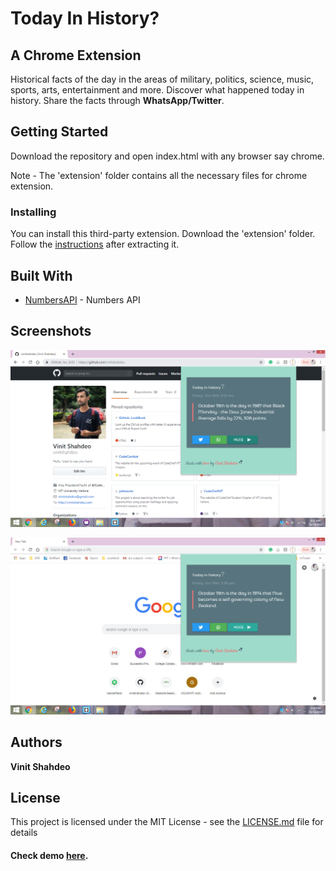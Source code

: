 # Today In History?
## A Chrome Extension

Historical facts of the day in the areas of military, politics, science, music, sports, arts, entertainment and more. Discover what happened today in history. Share the facts through **WhatsApp/Twitter**.

## Getting Started

Download the repository and open index.html with any browser say chrome.

Note - The 'extension' folder contains all the necessary files for chrome extension.

### Installing

You can install this third-party extension. 
Download the 'extension' folder. Follow the <a href="https://www.cnet.com/how-to/how-to-install-chrome-extensions-manually/" target="_blank">instructions</a> after extracting it.

## Built With

* [NumbersAPI](http://numberapi.com/) - Numbers API

## Screenshots

![alt text](./screenshots/screenshot2.png)

![alt text](./screenshots/screenshot1.png)

## Authors

**Vinit Shahdeo**

## License

This project is licensed under the MIT License - see the [LICENSE.md](LICENSE.md) file for details

#### Check demo <a href="https://vinitshahdeo.github.io/TodayInHistory/" target="_blank">here</a>.